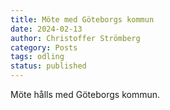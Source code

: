 ```yaml
---
title: Möte med Göteborgs kommun
date: 2024-02-13
author: Christoffer Strömberg
category: Posts
tags: odling
status: published
---
```


Möte hålls med Göteborgs kommun.
